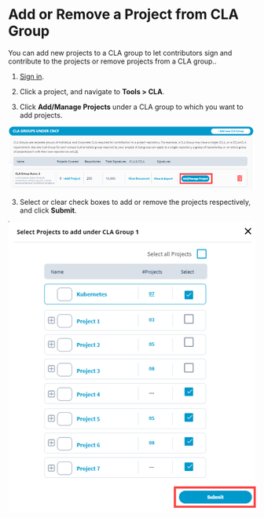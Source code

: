 # Add or Remove a Project from CLA Group

You can add new projects to a CLA group to let contributors sign and contribute to the projects or remove projects from a CLA group..

1. [Sign in](sign-in-to-project-console.md).

2. Click a project, and navigate to **Tools &gt; CLA**.

2. Click **Add/Manage Projects** under a CLA group to which you want to add projects.

![](../../../.gitbook/assets/add-manage-project%20%281%29.png)

3. Select or clear check boxes to add or remove the projects respectively, and click **Submit**.

![](../../../.gitbook/assets/select-projects%20%281%29.png)

